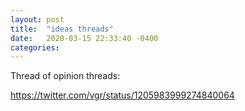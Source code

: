 ```yaml
---
layout: post
title:  "ideas threads"
date:   2020-03-15 22:33:40 -0400
categories:
---
```


Thread of opinion threads:

https://twitter.com/vgr/status/1205983999274840064
